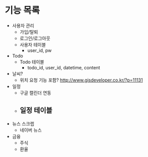 # 기능 목록
- 사용자 관리
  - 가입/탈퇴
  - 로그인/로그아웃
  - 사용자 테이블
    - user_id, pw
- Todo
  - Todo 테이블
    - todo_id, user_id, datetime, content
- 날씨?
  - 위치 요청 기능 포함? http://www.gisdeveloper.co.kr/?p=11131
- 일정
  - 구글 캘린더 연동
  - 일정 테이블
    - 
- 뉴스 스크랩
  - 네이버 뉴스
- 금융
  - 주식
  - 환율
